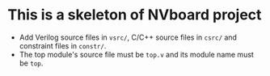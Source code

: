# This is a skeleton of NVboard project

* Add Verilog source files in `vsrc/`, C/C++ source files in `csrc/` and constraint files in `constr/`.
* The top module's source file must be `top.v` and its module name must be `top`.
